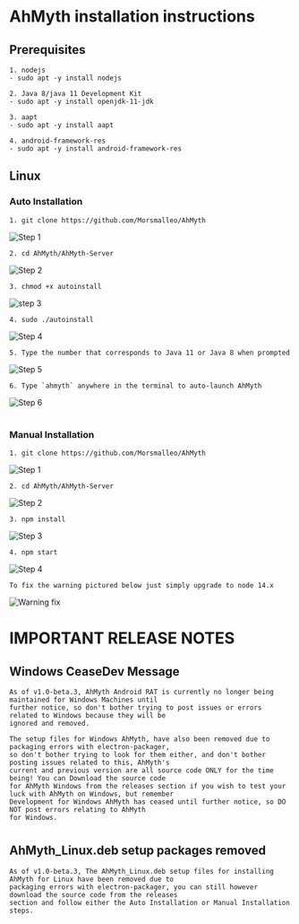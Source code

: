 # AhMyth installation instructions
## Prerequisites
    1. nodejs
    - sudo apt -y install nodejs
    
    2. Java 8/java 11 Development Kit
    - sudo apt -y install openjdk-11-jdk
    
    3. aapt
    - sudo apt -y install aapt
    
    4. android-framework-res
    - sudo apt -y install android-framework-res
## Linux
### Auto Installation
    1. git clone https://github.com/Morsmalleo/AhMyth
![Step 1](https://user-images.githubusercontent.com/64344168/135712404-a84e04e1-5799-4e98-b887-9e039b6da048.png)
    
    2. cd AhMyth/AhMyth-Server
![Step 2](https://user-images.githubusercontent.com/64344168/135712500-966e15a9-27d8-47eb-a1c8-52c528a600c3.png)

    3. chmod +x autoinstall
![step 3](https://user-images.githubusercontent.com/64344168/135712545-c8b8fee4-5c09-4a65-ad9f-e6b78ad2d63e.png)

    4. sudo ./autoinstall
![Step 4](https://user-images.githubusercontent.com/64344168/135712661-e45baf6a-2565-40f1-8e5b-607ca19af906.png)

    5. Type the number that corresponds to Java 11 or Java 8 when prompted
 ![Step 5](https://user-images.githubusercontent.com/64344168/135712665-5f5acd58-d23f-424f-8e02-b48161626e79.png)
   
    6. Type `ahmyth` anywhere in the terminal to auto-launch AhMyth
 ![Step 6](https://user-images.githubusercontent.com/64344168/135712666-7eb2dc2e-098a-4323-8680-b97e8e44abd5.png)
#
### Manual Installation
    1. git clone https://github.com/Morsmalleo/AhMyth
![Step 1](https://user-images.githubusercontent.com/64344168/135712703-a21c25bf-7c4a-409c-94d0-6e5d8942e4b8.png)

    2. cd AhMyth/AhMyth-Server
![Step 2](https://user-images.githubusercontent.com/64344168/135712705-1fa84f97-d0d5-4615-bff4-b79795fa0f9c.png)

    3. npm install
![Step 3](https://user-images.githubusercontent.com/64344168/135712709-e4b7d464-60e5-47b3-a13d-bf4d13939696.png)

    4. npm start
![Step 4](https://user-images.githubusercontent.com/64344168/135712713-c0689728-f934-4e4f-b2df-2fb5e014be42.png)
    
    To fix the warning pictured below just simply upgrade to node 14.x
![Warning fix](https://user-images.githubusercontent.com/64344168/135712747-8545bc2c-3ef9-4e5e-9890-f2d7f66e1534.png)    

#
# IMPORTANT RELEASE NOTES
## Windows CeaseDev Message
    As of v1.0-beta.3, AhMyth Android RAT is currently no longer being maintained for Windows Machines until 
    further notice, so don't bother trying to post issues or errors related to Windows because they will be 
    ignored and removed.
    
    The setup files for Windows AhMyth, have also been removed due to packaging errors with electron-packager, 
    so don't bother trying to look for them either, and don't bother posting issues related to this, AhMyth's 
    current and previous version are all source code ONLY for the time being! You can Download the source code 
    for AhMyth Windows from the releases section if you wish to test your luck with AhMyth on Windows, but remember 
    Development for Windows AhMyth has ceased until further notice, so DO NOT post errors relating to AhMyth 
    for Windows.
#
## AhMyth_Linux.deb setup packages removed
    As of v1.0-beta.3, The AhMyth_Linux.deb setup files for installing AhMyth for Linux have been removed due to 
    packaging errors with electron-packager, you can still however download the source code from the releases 
    section and follow either the Auto Installation or Manual Installation steps.
